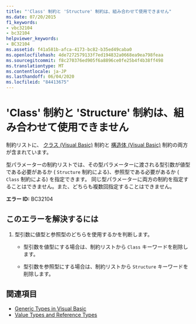 ```yaml
---
title: "'Class' 制約と 'Structure' 制約は、組み合わせて使用できません"
ms.date: 07/20/2015
f1_keywords:
- vbc32104
- bc32104
helpviewer_keywords:
- BC32104
ms.assetid: f41a581b-afca-4173-bc82-b35ed49caba0
ms.openlocfilehash: 4de7272579133f7ed194832a0668ea9ea798feaa
ms.sourcegitcommit: f8c270376ed905f6a8896ce0fe25b4f4b38ff498
ms.translationtype: MT
ms.contentlocale: ja-JP
ms.lasthandoff: 06/04/2020
ms.locfileid: "84413675"
---
```

# <a name="class-constraint-and-structure-constraint-cannot-be-combined"></a>'Class' 制約と 'Structure' 制約は、組み合わせて使用できません
制約リストに、 [クラス (Visual Basic)](../language-reference/statements/class-statement.md) 制約と [構造体 (Visual Basic)](../language-reference/statements/structure-statement.md) 制約の両方が含まれています。  
  
 型パラメーターの制約リストでは、その型パラメーターに渡される型引数が値型である必要があるか ( `Structure` 制約による)、参照型である必要があるか ( `Class` 制約による) を指定できます。 同じ型パラメーターに両方の制約を指定することはできません。また、どちらも複数回指定することはできません。  
  
 **エラー ID:** BC32104  
  
## <a name="to-correct-this-error"></a>このエラーを解決するには  
  
1. 型引数に値型と参照型のどちらを使用するかを判断します。  
  
    - 型引数を値型にする場合は、制約リストから `Class` キーワードを削除します。  
  
    - 型引数を参照型にする場合は、制約リストから `Structure` キーワードを削除します。  
  
## <a name="see-also"></a>関連項目

- [Generic Types in Visual Basic](../programming-guide/language-features/data-types/generic-types.md)
- [Value Types and Reference Types](../programming-guide/language-features/data-types/value-types-and-reference-types.md)
